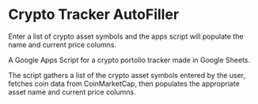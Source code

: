 # Crypto Tracker AutoFiller

Enter a list of crypto asset symbols and the apps script will populate the name and current price columns.

A Google Apps Script for a crypto portolio tracker made in Google Sheets.

The script gathers a list of the crypto asset symbols entered by the user, fetches coin data from CoinMarketCap, then populates the appropriate asset name and current price columns.
